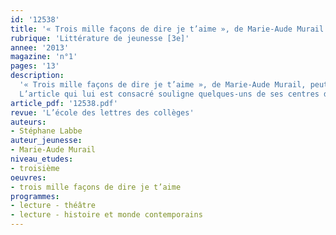```yaml
---
id: '12538'
title: '« Trois mille façons de dire je t’aime », de Marie-Aude Murail'
rubrique: 'Littérature de jeunesse [3e]'
annee: '2013'
magazine: 'n°1'
pages: '13'
description: 
  '« Trois mille façons de dire je t’aime », de Marie-Aude Murail, peut offrir une excellente approche du monde du théâtre.
  L’article qui lui est consacré souligne quelques-uns de ses centres d’intérêt (étude de l’ouverture, analyse du personnage de Chloé qui sert de pivot aux structures narratives, réflexion sur la manière dont les genres dramatiques se trouvent comme incarnés par les personnages) et se conclut par une proposition de sujet de brevet conforme aux nouvelles instructions régissant l’épreuve (BOÉN du 29 mars 2013).'
article_pdf: '12538.pdf'
revue: 'L’école des lettres des collèges'
auteurs:
- Stéphane Labbe
auteur_jeunesse:
- Marie-Aude Murail
niveau_etudes:
- troisième
oeuvres:
- trois mille façons de dire je t’aime
programmes:
- lecture - théâtre
- lecture - histoire et monde contemporains
---
```

